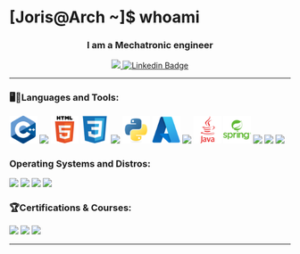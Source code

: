 
<h1>[Joris@Arch ~]$ whoami</h1>
<p>
  
</p>


<div id="my-header" align="center">
 
  <h3>I am a Mechatronic engineer </h3>
  
  <a href="https://twitter.com/Joris369">
    <img src="https://img.shields.io/twitter/follow/Joris369?logo=twitter&style=for-the-badge">
  </a>
 <a href="https://www.linkedin.com/in/jorgeluishdzg36/">
  <img src="https://img.shields.io/twitter/url?color=blue&label=My%20Linkedin&logo=linkedin&logoColor=blue&style=for-the-badge&url=https%3A%2F%2Fwww.linkedin.com%2Fin%2Fjorgeluishdzg36%2F" alt="Linkedin Badge">
</a>
</div>

---

<div>
<h3> 🖥️🔧Languages and Tools: </h3>
  <div align="left">
    <img src="https://github.com/devicons/devicon/blob/master/icons/cplusplus/cplusplus-original.svg" width="50px">
    <img src="https://cdn.jsdelivr.net/gh/devicons/devicon@latest/icons/bash/bash-original.svg" width="50px"/>
    <img src="https://github.com/devicons/devicon/blob/master/icons/html5/html5-original-wordmark.svg" width="50px">
    <img src="https://github.com/devicons/devicon/blob/master/icons/css3/css3-original.svg" width="50px">
    <img src="https://cdn.jsdelivr.net/gh/devicons/devicon@latest/icons/arduino/arduino-original.svg" width="50px"/>
    <img src="https://github.com/devicons/devicon/blob/master/icons/python/python-original.svg" width="50px">
    <img src="https://github.com/devicons/devicon/blob/master/icons/azure/azure-original.svg" width="50px">
    <img src="https://cdn.jsdelivr.net/gh/devicons/devicon@latest/icons/azuresqldatabase/azuresqldatabase-original.svg" width="50px" />
    <img src="https://github.com/devicons/devicon/blob/master/icons/java/java-plain-wordmark.svg" width="50px">
    <img src="https://github.com/devicons/devicon/blob/master/icons/spring/spring-original-wordmark.svg" width="50px">
    <img src="https://cdn.jsdelivr.net/gh/devicons/devicon@latest/icons/neovim/neovim-original.svg" width="50px"/>
    <img src="https://cdn.jsdelivr.net/gh/devicons/devicon@latest/icons/vscode/vscode-original.svg" width="50px"/>
    <img src="https://cdn.jsdelivr.net/gh/devicons/devicon@latest/icons/git/git-original.svg" width="50px"/>



  </div>
<h3>Operating Systems and Distros:</h3>
  <img src="https://cdn.jsdelivr.net/gh/devicons/devicon@latest/icons/linux/linux-original.svg" width="50px"/>
  <img src="https://cdn.jsdelivr.net/gh/devicons/devicon@latest/icons/archlinux/archlinux-original.svg" width="50px"/>
  <img src="https://cdn.jsdelivr.net/gh/devicons/devicon@latest/icons/ubuntu/ubuntu-original.svg" width="50px"/>
  <img src="https://cdn.jsdelivr.net/gh/devicons/devicon@latest/icons/windows11/windows11-original.svg" width="50px"/>


    
  <div align="left">
    <h3> 🏆Certifications & Courses: </h3>
    <a href="https://www.credly.com/badges/c00a3ecd-8ff7-456c-b802-4f2789a26c6a"><img src="https://learn.microsoft.com/es-es/media/learn/certification/badges/microsoft-certified-fundamentals-badge.svg" width="100px"></a>
    <a href="https://app.aluracursos.com/user/Jorls99/program/certificate"><img src="https://www.aluracursos.com/assets/api/programas/oracle-one.svg" width="100px"></a>
    <a href="https://www.credly.com/badges/3aba0026-5383-4ff0-bd06-f3e007e19c5f"><img src="https://images.credly.com/size/340x340/images/d62dcf8f-1ad4-42d4-9a07-1c59e2d5d9e9/image.png" width="100px"></a>
  </div>
</div>

---
